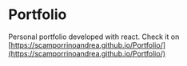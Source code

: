 # Portfolio
Personal portfolio developed with react. Check it on [https://scamporrinoandrea.github.io/Portfolio/](https://scamporrinoandrea.github.io/Portfolio/)
